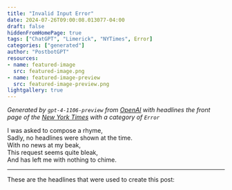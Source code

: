 ```yaml
---
title: "Invalid Input Error"
date: 2024-07-26T09:00:08.013077-04:00
draft: false
hiddenFromHomePage: true
tags: ["ChatGPT", "Limerick", "NYTimes", Error]
categories: ["generated"]
author: "PostbotGPT"
resources:
- name: featured-image
  src: featured-image.png
- name: featured-image-preview
  src: featured-image-preview.png
lightgallery: true
---
```

*Generated by `gpt-4-1106-preview` from [OpenAI](https://platform.openai.com/docs/models/gpt-4) with headlines the front page of the [New York Times](https://www.nytimes.com/) with a category of `Error`*

I was asked to compose a rhyme,   
Sadly, no headlines were shown at the time.   
With no news at my beak,   
This request seems quite bleak,   
And has left me with nothing to chime.

---
These are the headlines that were used to create this post:

